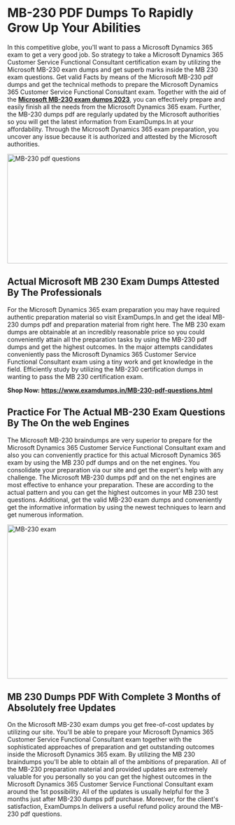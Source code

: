 <h1><strong>MB-230 PDF Dumps To Rapidly Grow Up Your Abilities</strong></h1>
<p>In this competitive globe, you'll want to pass a Microsoft Dynamics 365 exam to get a very good job. So strategy to take a Microsoft Dynamics 365 Customer Service Functional Consultant certification exam by utilizing the Microsoft MB-230 exam dumps and get superb marks inside the MB 230 exam questions. Get valid Facts by means of the Microsoft MB-230 pdf dumps and get the technical methods to prepare the Microsoft Dynamics 365 Customer Service Functional Consultant exam. Together with the aid of the <strong><a href="https://www.examdumps.in/MB-230-pdf-questions.html">Microsoft MB-230 exam dumps 2023</a></strong>, you can effectively prepare and easily finish all the needs from the Microsoft Dynamics 365 exam. Further, the MB-230 dumps pdf are regularly updated by the Microsoft authorities so you will get the latest information from ExamDumps.In at your affordability. Through the Microsoft Dynamics 365 exam preparation, you uncover any issue because it is authorized and attested by the Microsoft authorities.</p>
<p><img src="https://i.ibb.co/zxJwW90/Copy-of-Online-Classes-Twitter-header-post-Made-with-Poster-My-Wall-1.png" alt="MB-230 pdf questions" width="750" height="250" /></p>
<h2><strong>Actual Microsoft MB 230 Exam Dumps Attested By The Professionals</strong></h2>
<p>For the Microsoft Dynamics 365 exam preparation you may have required authentic preparation material so visit ExamDumps.In and get the ideal MB-230 dumps pdf and preparation material from right here. The MB 230 exam dumps are obtainable at an incredibly reasonable price so you could conveniently attain all the preparation tasks by using the MB-230 pdf dumps and get the highest outcomes. In the major attempts candidates conveniently pass the Microsoft Dynamics 365 Customer Service Functional Consultant exam using a tiny work and get knowledge in the field. Efficiently study by utilizing the MB-230 certification dumps in wanting to pass the MB 230 certification exam.</p>
<p><strong>Shop Now:&nbsp;<a href="https://www.examdumps.in/MB-230-pdf-questions.html">https://www.examdumps.in/MB-230-pdf-questions.html</a></strong></p>
<h2><strong>Practice For The Actual MB-230 Exam Questions By The On the web Engines</strong></h2>
<p>The Microsoft MB-230 braindumps are very superior to prepare for the Microsoft Dynamics 365 Customer Service Functional Consultant exam and also you can conveniently practice for this actual Microsoft Dynamics 365 exam by using the MB 230 pdf dumps and on the net engines. You consolidate your preparation via our site and get the expert's help with any challenge. The Microsoft MB-230 dumps pdf and on the net engines are most effective to enhance your preparation. These are according to the actual pattern and you can get the highest outcomes in your MB 230 test questions. Additional, get the valid MB-230 exam dumps and conveniently get the informative information by using the newest techniques to learn and get numerous information.</p>
<p><a href="https://www.examdumps.in/MB-230-pdf-questions.html"><img src="https://i.ibb.co/QkNtdwY/Copy-of-Zoom-Online-Classes-Facebook-Share-Po-Made-with-Poster-My-Wall-1.jpg" alt="MB-230 exam" width="670" height="352" /></a></p>
<h2><strong>MB 230 Dumps PDF With Complete 3 Months of Absolutely free Updates</strong></h2>
<p>On the Microsoft MB-230 exam dumps you get free-of-cost updates by utilizing our site. You'll be able to prepare your Microsoft Dynamics 365 Customer Service Functional Consultant exam together with the sophisticated approaches of preparation and get outstanding outcomes inside the Microsoft Dynamics 365 exam. By utilizing the MB 230 braindumps you'll be able to obtain all of the ambitions of preparation. All of the MB-230 preparation material and provided updates are extremely valuable for you personally so you can get the highest outcomes in the Microsoft Dynamics 365 Customer Service Functional Consultant exam around the 1st possibility. All of the updates is usually helpful for the 3 months just after MB-230 dumps pdf purchase. Moreover, for the client's satisfaction, ExamDumps.In delivers a useful refund policy around the MB-230 pdf questions.</p>
